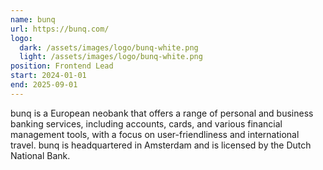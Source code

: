 ```yaml
---
name: bunq
url: https://bunq.com/
logo: 
  dark: /assets/images/logo/bunq-white.png
  light: /assets/images/logo/bunq-white.png
position: Frontend Lead
start: 2024-01-01
end: 2025-09-01
---
```

bunq is a European neobank that offers a range of personal and business banking services, including accounts, cards, and various financial management tools, with a focus on user-friendliness and international travel. bunq is headquartered in Amsterdam and is licensed by the Dutch National Bank.